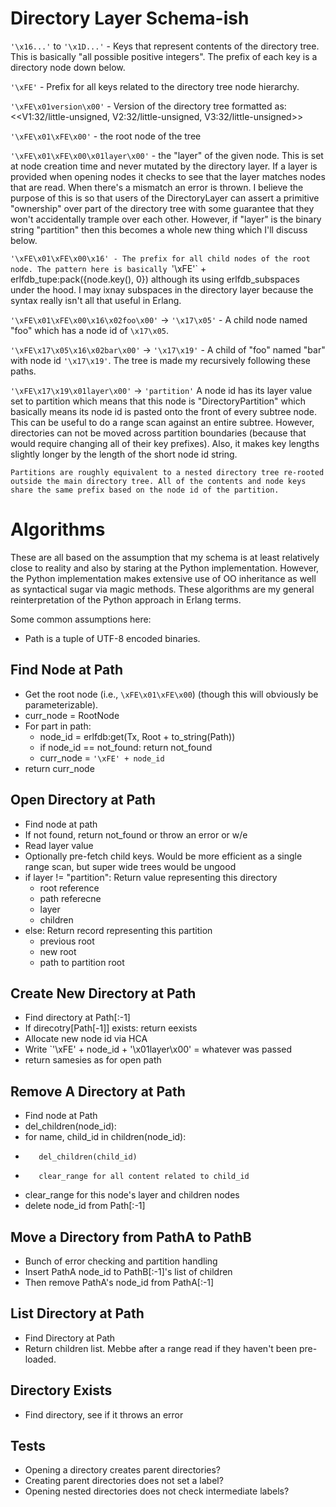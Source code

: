 Directory Layer Schema-ish
==========================


`'\x16...'` to `'\x1D...'` - Keys that represent contents of the directory
    tree. This is basically "all possible positive integers". The prefix
    of each key is a directory node down below.


`'\xFE'` - Prefix for all keys related to the directory tree node
    hierarchy.


`'\xFE\x01version\x00'` - Version of the directory tree formatted as:
    <<V1:32/little-unsigned, V2:32/little-unsigned, V3:32/little-unsigned>>


`'\xFE\x01\xFE\x00'` - the root node of the tree


`'\xFE\x01\xFE\x00\x01layer\x00'` - the "layer" of the given node. This
    is set at node creation time and never mutated by the directory layer.
    If a layer is provided when opening nodes it checks to see that the
    layer matches nodes that are read. When there's a mismatch an error
    is thrown. I believe the purpose of this is so that users of the
    DirectoryLayer can assert a primitive "ownership" over part of the
    directory tree with some guarantee that they won't accidentally trample
    over each other. However, if "layer" is the binary string "partition"
    then this becomes a whole new thing which I'll discuss below.


`'\xFE\x01\xFE\x00\x16' - The prefix for all child nodes of the root node. The
    pattern here is basically `'\xFE'` + erlfdb_tupe:pack({node.key(), 0})
    although its using erlfdb_subspaces under the hood. I may ixnay subspaces
    in the directory layer because the syntax really isn't all that useful
    in Erlang.


`'\xFE\x01\xFE\x00\x16\x02foo\x00'` -> `'\x17\x05'` - A child node named "foo"
    which has a node id of `\x17\x05`.


`'\xFE\x17\x05\x16\x02bar\x00'` -> `'\x17\x19'` - A child of "foo" named
    "bar" with node id `'\x17\x19'`. The tree is made my recursively
    following these paths.


`'\xFE\x17\x19\x01layer\x00'` -> `'partition'` A node id has its layer value
    set to partition which means that this node is "DirectoryPartition"
    which basically means its node id is pasted onto the front of
    every subtree node. This can be useful to do a range scan against an
    entire subtree. However, directories can not be moved across partition
    boundaries (because that would require changing all of their key
    prefixes). Also, it makes key lengths slightly longer by the length
    of the short node id string.

    Partitions are roughly equivalent to a nested directory tree re-rooted
    outside the main directory tree. All of the contents and node keys
    share the same prefix based on the node id of the partition.


Algorithms
==========

These are all based on the assumption that my schema is at least relatively
close to reality and also by staring at the Python implementation. However,
the Python implementation makes extensive use of OO inheritance as well
as syntactical sugar via magic methods. These algorithms are my general
reinterpretation of the Python approach in Erlang terms.

Some common assumptions here:

  * Path is a tuple of UTF-8 encoded binaries.


Find Node at Path
-----------------

  * Get the root node (i.e., `\xFE\x01\xFE\x00`) (though this will
    obviously be parameterizable).
  * curr_node = RootNode
  * For part in path:
    - node_id = erlfdb:get(Tx, Root + to_string(Path))
    - if node_id == not_found: return not_found
    - curr_node = `'\xFE' + node_id`
  * return curr_node


Open Directory at Path
----------------------

  * Find node at path
  * If not found, return not_found or throw an error or w/e
  * Read layer value
  * Optionally pre-fetch child keys. Would be more efficient as
    a single range scan, but super wide trees would be ungood
  * if layer != "partition": Return value representing this directory
    - root reference
    - path referecne
    - layer
    - children
  * else: Return record representing this partition
    - previous root
    - new root
    - path to partition root


Create New Directory at Path
----------------------------

  * Find directory at Path[:-1]
  * If direcotry[Path[-1]] exists: return eexists
  * Allocate new node id via HCA
  * Write `'\xFE' + node_id + '\x01layer\x00' = whatever was passed
  * return samesies as for open path


Remove A Directory at Path
--------------------------

  * Find node at Path
  * del_children(node_id):
  *    for name, child_id in children(node_id):
  *        del_children(child_id)
  *        clear_range for all content related to child_id
  *    clear_range for this node's layer and children nodes
  * delete node_id from Path[:-1]


Move a Directory from PathA to PathB
------------------------------------

  * Bunch of error checking and partition handling
  * Insert PathA node_id to PathB[:-1]'s list of children
  * Then remove PathA's node_id from PathA[:-1]


List Directory at Path
----------------------

  * Find Directory at Path
  * Return children list. Mebbe after a range read if they
    haven't been pre-loaded.


Directory Exists
----------------

  * Find directory, see if it throws an error


Tests
-----

  * Opening a directory creates parent directories?
  * Creating parent directories does not set a label?
  * Opening nested directories does not check intermediate labels?



